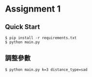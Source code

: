# Assignment 1

## Quick Start

```
$ pip install -r requirements.txt
$ python main.py
```

## 調整參數

```
$ python main.py k=3 distance_type=sad
```